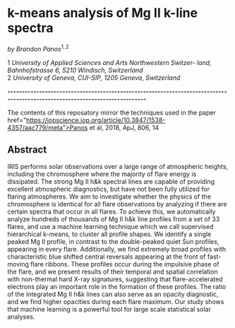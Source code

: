 # k-means analysis of Mg II k-line spectra
*by Brandon Panos*$^{1,2}$  

1 *University of Applied Sciences and Arts Northwestern Switzer- land, Bahnhofstrasse 6, 5210 Windisch, Switzerland*  
2 *University of Geneva, CUI-SIP, 1205 Geneva, Switzerland*

**----------------------------------------------------------------------------------------------------------------------------**

The contents of this reposatory mirror the techniques used in the paper href="https://iopscience.iop.org/article/10.3847/1538-4357/aac779/meta">Panos et al, 2018, ApJ, 806, 14 </a>

## Abstract

IRIS performs solar observations over a large range of atmospheric heights, including the chromosphere where the majority of flare energy is dissipated. The strong Mg II h&k spectral lines are capable of providing excellent atmospheric diagnostics, but have not been fully utilized for flaring atmospheres. We aim to investigate whether the physics of the chromosphere is identical for all flare observations by analyzing if there are certain spectra that occur in all flares. To achieve this, we automatically analyze hundreds of thousands of Mg II h&k line profiles from a set of 33 flares, and use a machine learning technique which we call supervised hierarchical k-means, to cluster all profile shapes. We identify a single peaked Mg II profile, in contrast to the double-peaked quiet Sun profiles, appearing in every flare. Additionally, we find extremely broad profiles with characteristic blue shifted central reversals appearing at the front of fast-moving flare ribbons. These profiles occur during the impulsive phase of the flare, and we present results of their temporal and spatial correlation with non-thermal hard X-ray signatures, suggesting that flare-accelerated electrons play an important role in the formation of these profiles. The ratio of the integrated Mg II h&k lines can also serve as an opacity diagnostic, and we find higher opacities during each flare maximum. Our study shows that machine learning is a powerful tool for large scale statistical solar analyses.
